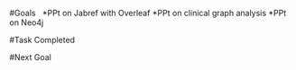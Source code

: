 #Goals &nbsp;
*PPt on Jabref with Overleaf
*PPt on clinical graph analysis
*PPt on Neo4j

#Task Completed


#Next Goal


